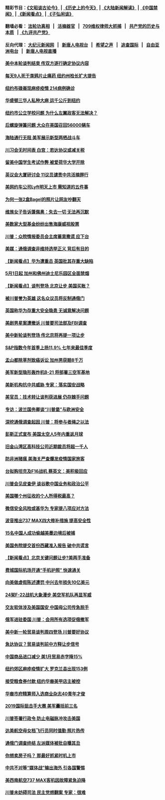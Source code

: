 #### 精彩节目：[《文昭谈古论今》](http://134.209.198.168/wenzhao) | [《历史上的今天》](http://134.209.198.168/today-in-history) | [《大陆新闻解读》](http://134.209.198.168/ntdtv-comedy) | [《中国禁闻》](http://134.209.198.168/ntdtv-news) | [《新闻看点》](http://134.209.198.168/news-insight) | [《子弘闲谈》](http://134.209.198.168/zihongxiantan/) 

  #### 翻墙必看： [法轮功真相](http://134.209.198.168:10000/videos/truth.html) &nbsp;&nbsp;|&nbsp;&nbsp; [活摘器官](http://134.209.198.168:10000/videos/res/Organs/) &nbsp;&nbsp;|&nbsp;&nbsp; [709维权律师大抓捕](http://134.209.198.168:10000/videos/709/) &nbsp;&nbsp;|&nbsp;&nbsp; [共产党的历史与本质](http://134.209.198.168:10000/videos/ccp.html) &nbsp;&nbsp;| [《九评共产党》](http://134.209.198.168:10000/videos/jiuping/) 

#### 反向代理： [大纪元新闻网](http://134.209.198.168:10080/) &nbsp;&nbsp;|&nbsp;&nbsp; [新唐人电视台](http://134.209.198.168:8000/) &nbsp;&nbsp;|&nbsp;&nbsp; [希望之声](http://134.209.198.168:8200/) &nbsp;&nbsp;|&nbsp;&nbsp; [追查国际](http://134.209.198.168:10010/) &nbsp;&nbsp;|&nbsp;&nbsp; [自由亚洲电台](http://134.209.198.168:9800/) &nbsp;&nbsp;|&nbsp;&nbsp; [新唐人电视直播](http://134.209.198.168/) 

#### [美中本轮谈判结束 传双方逐行确定协议内容](../pages/nsc412/n11148669.md?t=03291237) 

#### [每天9人死于类鸦片止痛药 纽约州检长扩大提告](../pages/nsc412/n11148700.md?t=03291237) 

#### [纽约布碌崙现麻疹疫情 214病例确诊](../pages/nsc412/n11148696.md?t=03291237) 

#### [华盛顿三华人私种大麻 运千公斤到纽约](../pages/nsc412/n11148686.md?t=03291237) 

#### [纽约市公立学校问题 为什么左翼政客无法解决？](../pages/nsc412/n11148665.md?t=03291237) 

#### [后螺旋弹簧问题 大众在美国召回56000辆车](../pages/nsc412/n11148541.md?t=03291237) 

#### [海陆通行无阻 美军展示新型两栖战斗车](../pages/nsc412/n11148536.md?t=03291237) 

#### [川习会无时间表 白宫：若达协议或减关税](../pages/nsc412/n11147333.md?t=03291237) 

#### [留美中国学生考试作弊 被爱荷华大学开除](../pages/nsc412/n11147726.md?t=03291237) 

#### [英议会大厦研讨会 11议员谴责中共活摘罪行](../pages/nsc412/n11147307.md?t=03291237) 

#### [美网约车公司Lyft明天上市 需知道的五件事](../pages/nsc412/n11147465.md?t=03291237) 

#### [为何一张2盒Bagel的照片让网友吵翻天](../pages/nsc412/n11147104.md?t=03291237) 

#### [维族女子告诉蓬佩奥：失去一切 无法再沉默](../pages/nsc412/n11135743.md?t=03291237) 

#### [美数家大型基金纷纷出售海康威视股票](../pages/nsc412/n11147111.md?t=03291237) 

#### [川普：众院情报委员会主席蓄意撒谎 应下台](../pages/nsc412/n11146907.md?t=03291237) 

#### [美媒：通俄调查非维持选举正义 背后有目的](../pages/nsc412/n11147110.md?t=03291237) 

#### [【新闻看点】华为遭重击 英国批其存重大缺陷](../pages/nsc412/n11146848.md?t=03291237) 

#### [5月1日起 加州和佛州迪士尼乐园区全面禁烟](../pages/nsc412/n11147050.md?t=03291237) 

#### [【新闻看点】谈判登场 北京让步 美国买账？](../pages/nsc412/n11146749.md?t=03291237) 

#### [被川普誉为英雄 这名众议员将反制通俄门](../pages/nsc412/n11146995.md?t=03291237) 

#### [英国称华为存重大安全隐患 无诚意解决问题](../pages/nsc412/n11146736.md?t=03291237) 

#### [美剧男星案遭撤诉 川普要司法部及FBI调查](../pages/nsc412/n11146727.md?t=03291237) 

#### [美中新轮谈判登场 传北京将再提一项让步](../pages/nsc412/n11146711.md?t=03291237) 

#### [S&P指数今年首季上扬11.9% 七年来最佳季度](../pages/nsc412/n11146536.md?t=03291237) 

#### [孟山都除草剂致癌诉讼 加州男获赔8千万](../pages/nsc412/n11146396.md?t=03291237) 

#### [美军新型隐形轰炸机B-21 将部署三空军基地](../pages/nsc412/n11146075.md?t=03291237) 

#### [美新机构抗中共威胁 专家：落实国安战略](../pages/nsc412/n11145499.md?t=03291237) 

#### [美官员：技术转让谈判获进展 仍存棘手问题](../pages/nsc412/n11145018.md?t=03291237) 

#### [专访：波兰国务卿谈“川普堡”与欧洲安全](../pages/nsc412/n11144470.md?t=03291237) 

#### [深挖通俄调查起因 川普：将参与者绳之以法](../pages/nsc412/n11145123.md?t=03291237) 

#### [彭斯正式宣布 美国太空人5年内重返月球](../pages/nsc412/n11145527.md?t=03291237) 

#### [旧金山湾区高科技公司近期裁员将超一千人](../pages/nsc412/n11145316.md?t=03291237) 

#### [防非洲猪瘟 美海关严查爆发疫情国家旅客](../pages/nsc412/n11144861.md?t=03291237) 

#### [台拟购坦克及F16战机 蔡英文：美积极回应](../pages/nsc412/n11144759.md?t=03291237) 

#### [川普会见皮查伊 谈谷歌中国业务和政治公平](../pages/nsc412/n11144739.md?t=03291237) 

#### [美国哪个州征收的个人所得税最高？](../pages/nsc412/n11144480.md?t=03291237) 

#### [微信安全风险或甚华为 专家提八项应对方法](../pages/nsc412/n11144622.md?t=03291237) 

#### [波音推出737 MAX四大修补措施 提高安全性](../pages/nsc412/n11144521.md?t=03291237) 

#### [15名中国人成功偷越美墨边境后被捕](../pages/nsc412/n11144453.md?t=03291237) 

#### [美国务院提交首份西藏准入报告 破中共谎言](../pages/nsc412/n11144207.md?t=03291237) 

#### [【新闻看点】北京关键问题让步?美两手准备](../pages/nsc412/n11144291.md?t=03291237) 

#### [费城国际机场开通“手机护照” 快速通关](../pages/nsc412/n11144283.md?t=03291237) 

#### [向美做虚假陈述遭罚 中兴去年损失10亿美元](../pages/nsc412/n11144356.md?t=03291237) 

#### [24架F-22战机大象漫步 美空军机队再显军威](../pages/nsc412/n11143993.md?t=03291237) 

#### [交友软体涉及美国国安 中国母公司传急脱手](../pages/nsc412/n11144181.md?t=03291237) 

#### [俄军进驻委国 川普：会用所有选项促俄撤军](../pages/nsc412/n11144268.md?t=03291237) 

#### [美中新一轮贸易谈判周四登场 川普要好协议](../pages/nsc412/n11144151.md?t=03291237) 

#### [急达协议？贸易谈判前中方释让步信号](../pages/nsc412/n11144057.md?t=03291237) 

#### [中国商品进口减少 美1月贸易赤字降15%](../pages/nsc412/n11143995.md?t=03291237) 

#### [纽约郊区麻疹疫情扩大 罗克兰县出现153例](../pages/nsc412/n11143919.md?t=03291237) 

#### [接受粮食券付款 纽约华裔美甲店主被控](../pages/nsc412/n11143552.md?t=03291237) 

#### [华裔市府精算师入选商业杂志40青年才俊](../pages/nsc412/n11143537.md?t=03291237) 

#### [2019国际狙击手大赛 美军囊括前三名](../pages/nsc412/n11143339.md?t=03291237) 

#### [川普签署行政令 防止电磁脉冲攻击美国](../pages/nsc412/n11142960.md?t=03291237) 

#### [达美航空母女档飞行员同时值勤 照片热传](../pages/nsc412/n11142780.md?t=03291237) 

#### [通俄门调查终结 左派媒体被批自曝其丑](../pages/nsc412/n11142644.md?t=03291237) 

#### [你想卖房子吗？ 那最好抓紧时机上市](../pages/nsc412/n11142219.md?t=03291237) 

#### [中共不对等“媒体战”输出海外 引各国警惕](../pages/nsc412/n11141857.md?t=03291237) 

#### [美西南航空737 MAX客机因故障紧急迫降](../pages/nsc412/n11142160.md?t=03291237) 

#### [川普未妨碍司法 民主党想翻案 专家：很难](../pages/nsc412/n11142187.md?t=03291237) 

